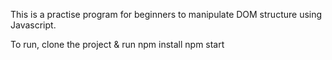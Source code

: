 This is a practise program for beginners to manipulate DOM structure using Javascript.

To run, clone the project & run
npm install
npm start
